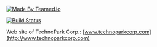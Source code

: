 [![Made By Teamed.io](http://img.teamed.io/buttom.svg)](http://www.teamed.io)

[![Build Status](https://travis-ci.org/tpc2/technoparkcorp.com.svg?branch=master)](https://travis-ci.org/tpc2/technoparkcorp.com)

Web site of TechnoPark Corp.: [www.technoparkcorp.com](http://www.technoparkcorp.com)

